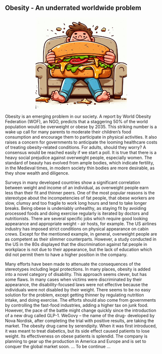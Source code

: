 ## Obesity - An underrated worldwide problem

<div align="center" title="Image generated by DALL-E">
  <img width="60%" alt="Obesity illu" src="2023-5-11-obesity/sandwich.jpg">
</div>

Obesity is an emerging problem in our society. A report by World Obesity Federation (WOF), an NGO, predicts that a staggering 50% of the  world population would be overweight or obese by 2035. This striking number is a wake up call for many parents to moderate their children’s food consumption and encourage them to participate in physical activities. It also raises a concern for governments to anticipate the looming healthcare costs of treating obesity-related conditions.
For adults, should they worry? A consensus would be reached easily if we start a poll. It is true that there is a heavy social prejudice against overweight people, especially women. The standard of beauty has evolved from ample bodies, which indicate fertility, in the Medieval times, in modern society thin bodies are more desirable, as they show wealth and diligence.

Surveys in many developed countries show a significant correlation between weight and income of an individual, as overweight people earn less than their fit and thinner peers. One of the most popular reasons is the stereotype about the incompetencies of fat people, that obese workers are slow, clumsy and too fragile to work long hours and tend to take longer breaks. Being obese is undeniably unhealthy, as staying fit by avoiding processed foods and doing exercise regularly is iterated by doctors and nutritionists.
There are several specific jobs which require good looking appearance and appropriate weight -   air hosts, for example. The US airlines industry has imposed strict conditions on physical appearance on cabin crews. Except for the mentioned example, in general, overweight people are as competent as their slimmer counterparts. However, a study conducted in the US in the 80s displayed that the discrimination against fat people in workplace is not due to their appearance, but the lack of education which did not permit them to have a higher position in the company.

Many efforts have been made to attenuate the consequences of the stereotypes including legal protections. In many places, obesity is added into a novel category of disability. This approach seems clever, but has some flaws. In many cases when victims were discriminated by their appearance, the disability-focused laws were not effective because the individuals were not disabled by their weight.
There seems to be no easy solution for the problem, except getting thinner by regulating nutrition intake, and doing exercise. The efforts should also come from governments by controlling the fast-food industries, adding a higher tax on junk food. However, the pace of the battle might change quickly since the introduction of a new drug called GLP-1.
WeGovy – the name of the drug- developed by Nova Nordisk, after completing the trial with positive results, are taking the market. The obesity drug came by serendipity. When it was first introduced, it was meant to treat diabetics, but its side effect caused patients to lose weight. Its effectiveness on obese patients is splendid. The company is planning to gear up the production in America and Europe and is set to conquer the global market soon. … To be continue …
